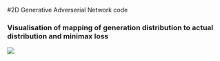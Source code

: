 #2D Generative Adverserial Network code
### Visualisation of mapping of generation distribution to actual distribution and minimax loss
![](out.gif)
